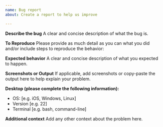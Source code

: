 ```yaml
---
name: Bug report
about: Create a report to help us improve

---
```


**Describe the bug**
A clear and concise description of what the bug is.

**To Reproduce**
Please provide as much detail as you can what you did and/or include steps to reproduce the behavior:

**Expected behavior**
A clear and concise description of what you expected to happen.

**Screenshots or Output**
If applicable, add screenshots or copy-paste the output here to help explain your problem.

**Desktop (please complete the following information):**
 - OS: [e.g. iOS, Windows, Linux]
 - Version [e.g. 22]
 - Terminal [e.g. bash, command-line]

**Additional context**
Add any other context about the problem here.
